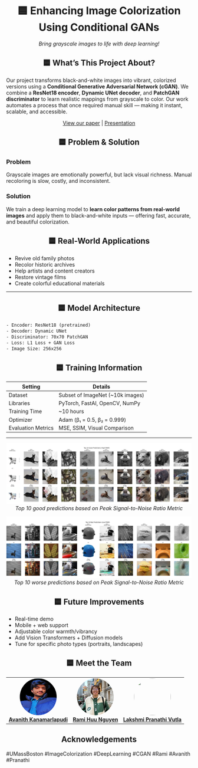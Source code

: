 # <h1 align="center"><span>  🟦 Enhancing Image Colorization Using Conditional GANs</span>

<p align="center"><em>Bring grayscale images to life with deep learning!</em></p>


## <h2 align="center"><span> 🟦 What’s This Project About?</span>

Our project transforms black-and-white images into vibrant, colorized versions using a **Conditional Generative Adversarial Network (cGAN)**. We combine a **ResNet18 encoder**, **Dynamic UNet decoder**, and **PatchGAN discriminator** to learn realistic mappings from grayscale to color. Our work automates a process that once required manual skill — making it instant, scalable, and accessible.

<p align="center">
  <a href="Image_Colorization_Avanith_Rami_Pranathi.pdf" target="_blank">View our paper</a> |
  <a href="https://docs.google.com/presentation/d/1ugwfzaby_SkdIb8dxpUI79GYZOD1xhxJ/edit?usp=sharing&ouid=117579044537130000857&rtpof=true&sd=true" target="_blank">Presentation</a>
</p>



## <h2 align="center"><span> 🟦 Problem & Solution</span>

### Problem

Grayscale images are emotionally powerful, but lack visual richness. Manual recoloring is slow, costly, and inconsistent.

### Solution

We train a deep learning model to **learn color patterns from real-world images** and apply them to black-and-white inputs — offering fast, accurate, and beautiful colorization.

## <h2 align="center"> 🟦 Real-World Applications</span>

- Revive old family photos  
- Recolor historic archives  
- Help artists and content creators  
- Restore vintage films  
- Create colorful educational materials

---

## <h2 align="center"><span> 🟦 Model Architecture</span>

    - Encoder: ResNet18 (pretrained)
    - Decoder: Dynamic UNet
    - Discriminator: 70x70 PatchGAN
    - Loss: L1 Loss + GAN Loss
    - Image Size: 256x256

## <h2 align="center"><span> 🟦 Training Information</span>

| **Setting**        | **Details**                        |
|--------------------|------------------------------------|
| Dataset            | Subset of ImageNet (~10k images)   |
| Libraries          | PyTorch, FastAI, OpenCV, NumPy     |
| Training Time      | ~10 hours                          |
| Optimizer          | Adam (β₁ = 0.5, β₂ = 0.999)         |
| Evaluation Metrics | MSE, SSIM, Visual Comparison       |

---

<p align="center">
  <img src="top10prediction.png" width="1000" />
  <br><em>Top 10 good predictions based on Peak Signal-to-Noise Ratio Metric </em>
</p>

<p align="center">
  <img src="top10worseprediction.png" width="1000" />
  <br><em>Top 10 worse predictions based on Peak Signal-to-Noise Ratio Metric </em>
</p>


## <h2 align="center"><span> 🟦 Future Improvements</span>

- Real-time demo  
- Mobile + web support  
- Adjustable color warmth/vibrancy  
- Add Vision Transformers + Diffusion models  
- Tune for specific photo types (portraits, landscapes)

## <h2 align="center"><span> 🟦 Meet the Team</span>

<div align="center">

<table>
<td align="center">
  <a href="https://www.linkedin.com/in/avanith-kanamarlapudi-8aa081204/">
    <img src="teamimages/Avanith.png" width="100" height="100" style="border-radius: 50%;"/><br>
    <strong>Avanith Kanamarlapudi</strong>
  </a>
</td>
<td align="center">
  <a href="https://www.linkedin.com/in/raminguyen/">
    <img src="teamimages/ramihuunguyen.png" width="100" height="100" style="border-radius: 50%;"/><br>
    <strong>Rami Huu Nguyen</strong>
  </a>
</td>
<td align="center">
  <a href="https://www.linkedin.com/in/lakshmi-pranathi-vutla30/">
    <img src="static/Pranathi.jpg" width="100" height="100" style="border-radius: 50%;"/><br>
    <strong>Lakshmi Pranathi Vutla</strong>
  </a>
</td>

</table>

</div>

## <h2 align="center"><span> Acknowledgements</span>

<p align="center">

#UMassBoston #ImageColorization #DeepLearning #CGAN #Rami #Avanith #Pranathi

</p>
